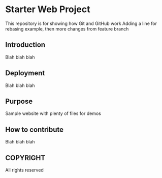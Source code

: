 # Starter Web Project

This repository is for showing how Git and GitHub work
Adding a line for rebasing example, then more changes from feature branch


## Introduction

Blah blah blah

## Deployment

Blah blah blah

## Purpose

Sample website with plenty of files for demos

## How to contribute

Blah blah blah

## COPYRIGHT

All rights reserved
